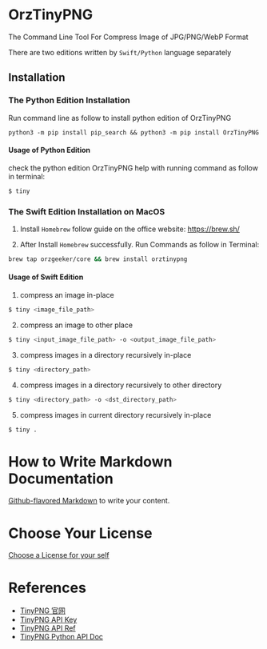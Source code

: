 # OrzTinyPNG

The Command Line Tool For Compress Image of JPG/PNG/WebP Format

There are two editions written by `Swift/Python` language separately

## Installation

### The Python Edition Installation

Run command line as follow to install python edition of OrzTinyPNG

```base
python3 -m pip install pip_search && python3 -m pip install OrzTinyPNG
```

#### Usage of Python Edition

check the python edition OrzTinyPNG help with running command as follow in terminal:

```bash
$ tiny
```

### The Swift Edition Installation on MacOS

1. Install `Homebrew` follow guide on the office website: <https://brew.sh/>

2. After Install `Homebrew` successfully. Run Commands as follow in Terminal:

```bash
brew tap orzgeeker/core && brew install orztinypng
```

#### Usage of Swift Edition

1. compress an image in-place

```bash
$ tiny <image_file_path>
```

2. compress an image to other place

```bash
$ tiny <input_image_file_path> -o <output_image_file_path>
```

3. compress images in a directory recursively in-place

```bash
$ tiny <directory_path>
```

4. compress images in a directory recursively to other directory

```bash
$ tiny <directory_path> -o <dst_directory_path>
```

5. compress images in current directory recursively in-place

```bash
$ tiny .
```

# How to Write Markdown Documentation

[Github-flavored Markdown](https://guides.github.com/features/mastering-markdown/)
to write your content.

# Choose Your License

[Choose a License for your self](https://choosealicense.com)

# References

- [TinyPNG 官网](https://tinypng.com/)
- [TinyPNG API Key](https://tinypng.com/developers)
- [TinyPNG API Ref](https://tinypng.com/developers/reference)
- [TinyPNG Python API Doc](https://tinypng.com/developers/reference/python)
